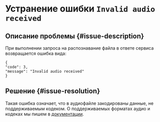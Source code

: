 # Устранение ошибки `Invalid audio received`


## Описание проблемы {#issue-description}

При выполнении запроса на распознавание файла в ответе сервиса возвращается ошибка вида:
```
{
"code": 3,
"message": "Invalid audio received"
}
```

## Решение {#issue-resolution}

Такая ошибка означает, что в аудиофайле закодированы данные, не поддерживаемым кодеком. О поддерживаемых форматах аудио и кодеках мы пишем в [документации](../../../speechkit/formats.md).